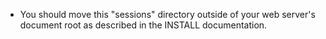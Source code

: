 * You should move this "sessions" directory outside of your web
  server's document root as described in the INSTALL documentation.